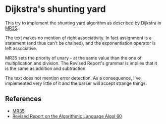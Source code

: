 # Dijkstra's shunting yard 

This try to implement the shunting yard algorithm as described by Dijkstra in
[MR35](http://www.cs.utexas.edu/~EWD/MCReps/MR35.PDF).

The text makes no mention of right associativity.  In fact assignment is a statement (and
thus can't be chained), and the exponentiation operator is left associative.

MR35 sets the priority of unary - at the same value than the one of multiplication and
division.  The Revised Report's grammar is implies that it is the same as addition
and subtraction.

The text does not mention error detection.  As a consequence, I've implemented very
little of it and the parser will accept strange things. 

## References

- [MR35]()
- [Revised Report on the Algorithmic Language Algol 60](http://www.masswerk.at/algol60/report.htm)

